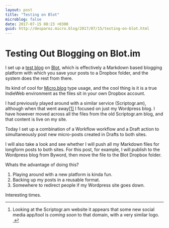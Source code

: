 ```yaml
---
layout: post
title: "Testing on Blot"
microblog: false
date: 2017-07-15 08:23 +0300
guid: http://desparoz.micro.blog/2017/07/15/testing-on-blot.html
---
```

<h1>Testing Out Blogging on Blot.im</h1>

I set up a <a href="http://desparoz.blot.im">test blog</a> on <a href="http://blot.im">Blot</a>, which is effectively a Markdown based blogging platform with which you save your posts to a Dropbox folder, and the system does the rest from there.

Its kind of cool for <a href="http://micro.blog">Micro.blog</a> type usage, and the cool thing is it is a true IndieWeb environment as the files sit in your own Dropbox account.

I had previously played around with a similar service (Scriptogr.am), although when that went away<a href="#fn-1" id="fnref-1" title="see footnote" class="footnote">[1]</a> I focused on just my Wordpress blog. I have however moved across all the files from the old Scriptogr.am blog, and that content is live on my site.

Today I set up a combination of a Workflow workflow and a Draft action to simultaneously post new micro-posts created in Drafts to both sites.

I will also take a look and see whether I will push all my Markdown files for longform posts to both sites. For this post, for example, I will publish to the Wordpress blog from Byword, then move the file to the Blot Dropbox folder.

Whats the advantage of doing this?

<ol>
<li>Playing around with a new platform is kinda fun.</li>
<li>Backing up my posts in a reusable format.</li>
<li>Somewhere to redirect people if my Wordpress site goes down.</li>
</ol>

Interesting times.

<div class="footnotes">
<hr />
<ol>

<li id="fn-1">
Looking at the Scriptogr.am website it appears that some new social media app/tool is <em>coming soon</em> to that domain, with a very similar logo. <a href="#fnref-1" title="return to article" class="reversefootnote">&#160;&#8617;</a>
</li>

</ol>
</div>
